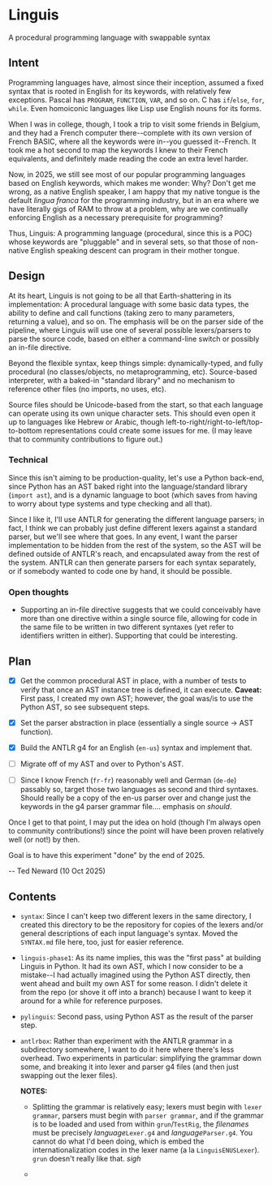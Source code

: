 # Linguis
A procedural programming language with swappable syntax

## Intent
Programming languages have, almost since their inception, assumed a fixed syntax that is rooted in English for its keywords, with relatively few exceptions. Pascal has `PROGRAM`, `FUNCTION`, `VAR`, and so on. C has `if`/`else`, `for`, `while`. Even homoiconic languages like Lisp use English nouns for its forms.

When I was in college, though, I took a trip to visit some friends in Belgium, and they had a French computer there--complete with its own version of French BASIC, where all the keywords were in--you guessed it--French. It took me a hot second to map the keywords I knew to their French equivalents, and definitely made reading the code an extra level harder.

Now, in 2025, we still see most of our popular programming languages based on English keywords, which makes me wonder: Why? Don't get me wrong, as a native English speaker, I am happy that my native tongue is the default *lingua franca* for the programming industry, but in an era where we have literally gigs of RAM to throw at a problem, why are we continually enforcing English as a necessary prerequisite for programming?

Thus, Linguis: A programming language (procedural, since this is a POC) whose keywords are "pluggable" and in several sets, so that those of non-native English speaking descent can program in their mother tongue.

## Design
At its heart, Linguis is not going to be all that Earth-shattering in its implementation: A procedural language with some basic data types, the ability to define and call functions (taking zero to many parameters, returning a value), and so on. The emphasis will be on the parser side of the pipeline, where Linguis will use one of several possible lexers/parsers to parse the source code, based on either a command-line switch or possibly an in-file directive.

Beyond the flexible syntax, keep things simple: dynamically-typed, and fully procedural (no classes/objects, no metaprogramming, etc). Source-based interpreter, with a baked-in "standard library" and no mechanism to reference other files (no imports, no uses, etc).

Source files should be Unicode-based from the start, so that each language can operate using its own unique character sets. This should even open it up to languages like Hebrew or Arabic, though left-to-right/right-to-left/top-to-bottom representations could create some issues for me. (I may leave that to community contributions to figure out.)

### Technical
Since this isn't aiming to be production-quality, let's use a Python back-end, since Python has an AST baked right into the language/standard library (`import ast`), and is a dynamic language to boot (which saves from having to worry about type systems and type checking and all that).

Since I like it, I'll use ANTLR for generating the different language parsers; in fact, I think we can probably just define different lexers against a standard parser, but we'll see where that goes. In any event, I want the parser implementation to be hidden from the rest of the system, so the AST will be defined outside of ANTLR's reach, and encapsulated away from the rest of the system. ANTLR can then generate parsers for each syntax separately, or if somebody wanted to code one by hand, it should be possible.

### Open thoughts

* Supporting an in-file directive suggests that we could conceivably have more than one directive within a single source file, allowing for code in the same file to be written in two different syntaxes (yet refer to identifiers written in either). Supporting that could be interesting.

## Plan

- [x] Get the common procedural AST in place, with a number of tests to verify that once an AST instance tree is defined, it can execute. **Caveat:** First pass, I created my own AST; however, the goal was/is to use the Python AST, so see subsequent steps.

- [x] Set the parser abstraction in place (essentially a single source -> AST function).

- [x] Build the ANTLR g4 for an English (`en-us`) syntax and implement that. 

- [ ] Migrate off of my AST and over to Python's AST.

- [ ] Since I know French (`fr-fr`) reasonably well and German (`de-de`) passably so, target those two languages as second and third syntaxes. Should really be a copy of the en-us parser over and change just the keywords in the g4 parser grammar file.... emphasis on *should*.

Once I get to that point, I may put the idea on hold (though I'm always open to community contributions!) since the point will have been proven relatively well (or not!) by then.

Goal is to have this experiment "done" by the end of 2025.

-- Ted Neward (10 Oct 2025)

## Contents

* `syntax`: Since I can't keep two different lexers in the same directory, I created this directory to be the repository for copies of the lexers and/or general descriptions of each input language's syntax. Moved the `SYNTAX.md` file here, too, just for easier reference.

* `linguis-phase1`: As its name implies, this was the "first pass" at building Linguis in Python. It had its own AST, which I now consider to be a mistake--I had actually imagined using the Python AST directly, then went ahead and built my own AST for some reason. I didn't delete it from the repo (or shove it off into a branch) because I want to keep it around for a while for reference purposes.

* `pylinguis`: Second pass, using Python AST as the result of the parser step.

* `antlrbox`: Rather than experiment with the ANTLR grammar in a subdirectory somewhere, I want to do it here where there's less overhead. Two experiments in particular: simplifying the grammar down some, and breaking it into lexer and parser g4 files (and then just swapping out the lexer files).

    **NOTES:**

    * Splitting the grammar is relatively easy; lexers must begin with `lexer grammar`, parsers must begin with `parser grammar`, and if the grammar is to be loaded and used from within `grun`/`TestRig`, the *filenames* must be precisely *language*`Lexer.g4` and *language*`Parser.g4`. You cannot do what I'd been doing, which is embed the internationalization codes in the lexer name (a la `LinguisENUSLexer`). `grun` doesn't really like that. *sigh*

    * 

